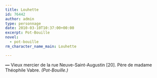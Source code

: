 ```yaml
---
title: Louhette
id: 76442
author: admin
type: personnage
date: 2010-03-10T10:37:00+00:00
excerpt: Pot-Bouille
novel:
  - pot-bouille
rm_character_name_main: Louhette

---
```

**—** Vieux mercier de la rue Neuve-Saint-Augustin [20]. Père de madame Théophile Vabre. _(Pot-Bouille.)_